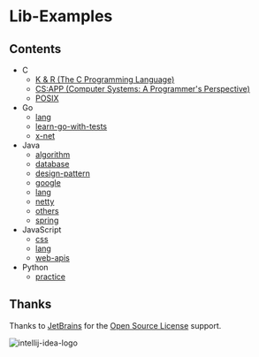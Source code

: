 # Lib-Examples

## Contents

- C
  - [K & R (The C Programming Language)](c/k-and-r)
  - [CS:APP (Computer Systems: A Programmer's Perspective)](c/csapp)
  - [POSIX](c/posix)
- Go
  - [lang](go/lang)
  - [learn-go-with-tests](go/learn-go-with-tests)
  - [x-net](go/x-net)
- Java
  - [algorithm](java/algorithm)
  - [database](java/database)
  - [design-pattern](java/design-pattern)
  - [google](java/google)
  - [lang](java/lang)
  - [netty](java/netty)
  - [others](java/others)
  - [spring](java/spring)
- JavaScript
  - [css](javascript/css)
  - [lang](javascript/lang)
  - [web-apis](javascript/web-apis)
- Python
  - [practice](python/practice)

## Thanks

Thanks to [JetBrains](https://www.jetbrains.com/?from=lib-examples) for
the [Open Source License](https://www.jetbrains.com/community/opensource/) support.

![intellij-idea-logo](intellij-idea.svg)
